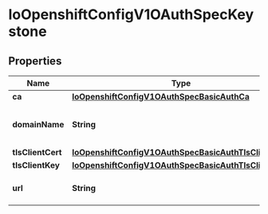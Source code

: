 
# IoOpenshiftConfigV1OAuthSpecKeystone

## Properties
Name | Type | Description | Notes
------------ | ------------- | ------------- | -------------
**ca** | [**IoOpenshiftConfigV1OAuthSpecBasicAuthCa**](IoOpenshiftConfigV1OAuthSpecBasicAuthCa.md) |  |  [optional]
**domainName** | **String** | domainName is required for keystone v3 |  [optional]
**tlsClientCert** | [**IoOpenshiftConfigV1OAuthSpecBasicAuthTlsClientCert**](IoOpenshiftConfigV1OAuthSpecBasicAuthTlsClientCert.md) |  |  [optional]
**tlsClientKey** | [**IoOpenshiftConfigV1OAuthSpecBasicAuthTlsClientKey**](IoOpenshiftConfigV1OAuthSpecBasicAuthTlsClientKey.md) |  |  [optional]
**url** | **String** | url is the remote URL to connect to |  [optional]



